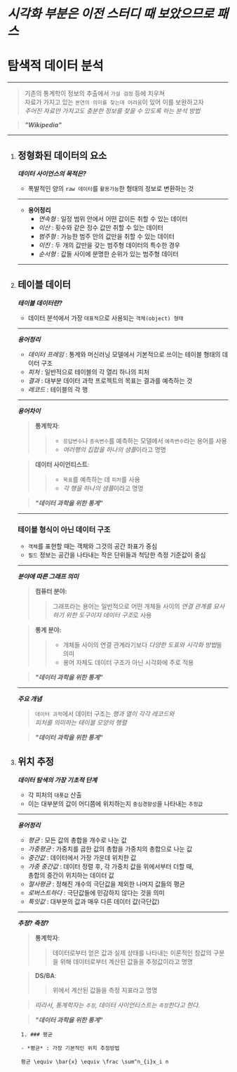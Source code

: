 ***시각화 부분은 이전 스터디 때 보았으므로 패스***
===
# 탐색적 데이터 분석
---
> 기존의 통계학이 정보의 추출에서 `가설 검정` 등에 치우쳐<br>자료가 가지고 있는 `본연의 의미를 찾는데 어려움`이 있어 이를 보완하고자<br>*주어진 자료만 가지고도 충분한 정보를 찾을 수 있도록 하는 분석 방법*

>***"Wikipedia"***
---

1. ## 정형화된 데이터의 요소

	***데이터 사이언스의 목적은?***
	- 폭발적인 양의 `raw 데이터`를 `활용가능`한 형태의 정보로 변환하는 것
	
	---
	+ **용어정리**
		+ *연속형* : 일정 범위 안에서 어떤 값이든 취할 수 있는 데이터
		+ *이산* : 횟수와 같은 정수 값만 취할 수 있는 데이터
		+ *범주형* : 가능한 범주 안의 값만을 취할 수 있는 데이터
		+ *이진* : 두 개의 값만을 갖는 범주형 데이터의 특수한 경우
		+ *순서형* : 값들 사이에 분명한 순위가 있는 범주형 데이터
	---
	
2. ## 테이블 데이터

	***테이블 데이터란?***
	- 데이터 분석에서 가장 `대표적`으로 사용되는 `객체(object) 형태`
	
	---
	***용어정리***
	+ *데이터 프레임* : 통계와 머신러닝 모델에서 기본적으로 쓰이는 테이블 형태의 데이터 구조
	+ *피처* : 일반적으로 테이블의 각 열리 하나의 피처
	+ *결과* : 대부분 데이터 과학 프로젝트의 목표는 결과를 예측하는 것
	+ *레코드* : 테이블의 각 행
	
	---
	***용어차이***
	> **통계학자**:
	>> - `응답변수`나 `종속변수`를 예측하는 모델에서 `예측변수`라는 용어를 사용
	>> - *여러행의 집합을 하나의 샘플*이라고 명명

	> **데이터 사이언티스트**:
	>> - `목표`를 예측하는 데 `피처`를 사용
	>> - *각 행을 하나의 샘플*이라고 명명
	
	>***"데이터 과학을 위한 통계"***
	---
 
	### 테이블 형식이 아닌 데이터 구조

	- `객체`를 표현할 때는 객체와 그것의 공간 좌표가 중심
	- `필드` 정보는 공간을 나타내는 작은 단위들과 척당한 측정 기준값이 중심
	
	---
	***분야에 따른 그래프 의미***
	> **컴퓨터 분야:**
	>> 그래프라는 용어는 일반적으로 어떤 개체들 사이의
	>> *연결 관계를 묘사하기 위한 도구이자 데이터 구조*로 사용

	> **통계 분야:**
	>> - 개체들 사이의 연결 관계라기보다 *다양한 도표와 시각화 방법*을 의미
	>> - 용어 자체도 데이터 구조가 아닌 시각화에 주로 적용
	
	>***"데이터 과학을 위한 통계"***
	
	---
	***주요 개념***
	> `데이터 과학`에서 데이터 구조는 *행과 열이 각각 레코드와*<br>*피처를 의미하는 테이블 모양의 행렬*
	
	>***"데이터 과학을 위한 통계"***

3. ## 위치 추정

	***데이터 탐색의 가장 기초적 단계***
	- 각 피처의 `대푯값` 산출
	- 이는 대부분의 값이 어디쯤에 위치하는지 `중심경향성`을 나타내는 `추정값`
	
	---
	***용어정리***
	+ *평균* : 모든 값의 총합을 개수로 나눈 값
	+ *가중평균* : 가중치를 곱한 값의 총합을 가중치의 총합으로 나눈 값
	+ *중간값* : 데이터에서 가장 가운데 위치한 값
	+ *가중 중간값* : 데이터 정렬 후, 각 가중치 값을 위에서부터 더할 때,<br>총합의 중간이 위치하는 데이터 값
	+ *절사평균* : 정해진 개수의 극단값을 제외한 나머지 값들의 평균
	+ *로버스트하다* : 극단값들에 민감하지 않다는 것을 의미
	+ *특잇값* : 대부분의 값과 매우 다른 데이터 값(극단값)
	 
	---
	***추정? 측정?***
	> **통계학자**:
	>> 데이터로부터 얻은 값과 실제 상태를 나타내는 이론적인 참값의 구분을 위해
	>> 데이터로부터 계산된 값들을 추정값이라고 명명

	> **DS/BA**:
	>> 위에서 계산된 값들을 측정 지표라고 명명

	> *따라서, 통계학자는 `추정`, 데이터 사이언티스트는 `측정`한다고 한다.*
	
	> ***"데이터 과학을 위한 통계"***

		1. ### 평균
		
		- *평균* : 가장 기본적인 위치 추정방법
		
		평균 \equiv \bar{x} \equiv \frac \sum^n_{i}x_i n
		
	

